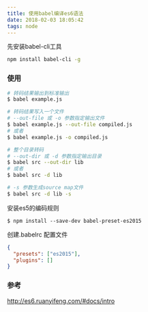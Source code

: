 ```yaml
---
title: 使用babel编译es6语法
date: 2018-02-03 18:05:42
tags: node
---
```



先安装babel-cli工具

```bash
npm install babel-cli -g
```

### 使用


```bash
# 转码结果输出到标准输出
$ babel example.js

# 转码结果写入一个文件
# --out-file 或 -o 参数指定输出文件
$ babel example.js --out-file compiled.js
# 或者
$ babel example.js -o compiled.js

# 整个目录转码
# --out-dir 或 -d 参数指定输出目录
$ babel src --out-dir lib
# 或者
$ babel src -d lib

# -s 参数生成source map文件
$ babel src -d lib -s
```
<!-- more -->
安装es5的编码规则


```
$ npm install --save-dev babel-preset-es2015

```

创建.babelrc 配置文件 


```json
{
  "presets": ["es2015"],
  "plugins": []
}
```



### 参考
http://es6.ruanyifeng.com/#docs/intro


